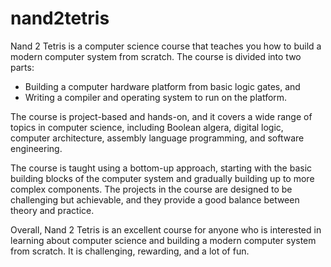 # nand2tetris

Nand 2 Tetris is a computer science course that teaches you how to build a modern computer system from scratch. The course is divided into two parts:

- Building a computer hardware platform from basic logic gates, and
- Writing a compiler and operating system to run on the platform.

The course is project-based and hands-on, and it covers a wide range of topics in computer science, including Boolean algera, digital logic, computer architecture, assembly language programming, and software engineering.

The course is taught using a bottom-up approach, starting with the basic building blocks of the computer system and gradually building up to more complex components. The projects in the course are designed to be challenging but achievable, and they provide a good balance between theory and practice.

Overall, Nand 2 Tetris is an excellent course for anyone who is interested in learning about computer science and building a modern computer system from scratch. It is challenging, rewarding, and a lot of fun.
